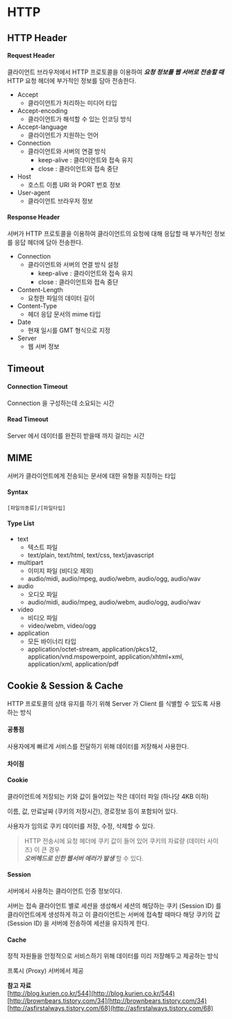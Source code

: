# HTTP

## HTTP Header

#### Request Header

클라이언트 브라우저에서 HTTP 프로토콜을 이용하여 _**요청 정보를 웹 서버로 전송할 때**_ HTTP 요청 헤더에 부가적인 정보를 담아 전송한다.

* Accept
  * 클라이언트가 처리하는 미디어 타입 
* Accept-encoding
  * 클라이언트가 해석할 수 있는 인코딩 방식
* Accept-language
  * 클라이언트가 지원하는 언어  
* Connection
  * 클라이언트와 서버의 연결 방식 
    * keep-alive : 클라이언트와 접속 유지 
    * close : 클라이언트와 접속 중단 
* Host
  * 호스트 이름 URI 와 PORT 번호 정보 
* User-agent
  * 클라이언트 브라우저 정보 

#### Response Header 

서버가 HTTP 프로토콜을 이용하여 클라이언트의 요청에 대해 응답할 때 부가적인 정보를 응답 헤더에 담아 전송한다.

* Connection
  * 클라이언트와 서버의 연결 방식 설정 
    * keep-alive : 클라이언트와 접속 유지 
    * close : 클라이언트와 접속 중단 
* Content-Length
  * 요청한 파일의 데이터 길이 
* Content-Type
  * 헤더 응답 문서의 mime 타입
* Date
  * 현재 일시를 GMT 형식으로 지정
* Server
  * 웹 서버 정보 

## Timeout

#### Connection Timeout

Connection 을 구성하는데 소요되는 시간

#### Read Timeout

Server 에서 데이터를 완전히 받을때 까지 걸리는 시간

## MIME

서버가 클라이언트에게 전송되는 문서에 대한 유형을 지칭하는 타입

#### Syntax

```markup
[파일의종류]/[파일타입]
```

#### Type List

* text
  * 텍스트 파일 
  * text/plain, text/html, text/css, text/javascript
* multipart
  * 이미지 파일 \(비디오 제외\)
  * audio/midi, audio/mpeg, audio/webm, audio/ogg, audio/wav
* audio
  * 오디오 파일
  * audio/midi, audio/mpeg, audio/webm, audio/ogg, audio/wav
* video
  * 비디오 파일
  * video/webm, video/ogg
* application
  * 모든 바이너리 타입
  * application/octet-stream, application/pkcs12, application/vnd.mspowerpoint, application/xhtml+xml, application/xml,  application/pdf

## Cookie & Session & Cache

HTTP 프로토콜의 상태 유지를 하기 위해 Server 가 Client 를 식별할 수 있도록 사용하는 방식 

#### 공통점

사용자에게 빠르게 서비스를 전달하기 위해 데이터를 저장해서 사용한다.

#### 차이점

#### Cookie
클라이언트에 저장되는 키와 값이 들어있는 작은 데이터 파일 \(하나당 4KB 이하\)

이름, 값, 만료날짜 \(쿠키의 저장시간\), 경로정보 등이 포함되어 있다.

사용자가 임의로 쿠키 데이터를 저장, 수정, 삭제할 수 있다.

> HTTP 전송시에 요청 헤더에 쿠키 값이 들어 있어 쿠키의 자료량 \(데이터 사이즈\) 이 큰 경우  
> _**오버헤드로 인한 웹서버 에러가 발생**_ 할 수 있다.

#### Session
서버에서 사용하는 클라이언트 인증 정보이다.

서버는 접속 클라이언트 별로 세션을 생성해서 세션의 해당하는 쿠키 \(Session ID\) 를 클라이언트에게 생성하게 하고 이 클라이언트는 서버에 접속할 때마다 해당 쿠키의 값 \(Session ID\) 을 서버에 전송하여 세션을 유지하게 한다.

#### Cache
정적 자원들을 안정적으로 서비스하기 위해 데이터를 미리 저장해두고 제공하는 방식

프록시 \(Proxy\) 서버에서 제공

**참고 자료**   
[http://blog.kurien.co.kr/544](http://blog.kurien.co.kr/544)  
[http://brownbears.tistory.com/34](http://brownbears.tistory.com/34)  
[http://asfirstalways.tistory.com/68](http://asfirstalways.tistory.com/68)



